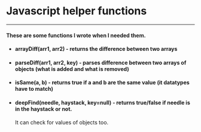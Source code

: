 # Javascript helper functions

---

#### These are some functions I wrote when I needed them.

- #### arrayDiff(arr1, arr2) - returns the difference between two arrays
- #### parseDiff(arr1, arr2, key) - parses difference between two arrays of objects (what is added and what is removed)
- #### isSame(a, b) - returns true if a and b are the same value (it datatypes have to match)
- #### deepFind(needle, haystack, key=null) - returns true/false if needle is in the haystack or not.
    It can check for values of objects too.